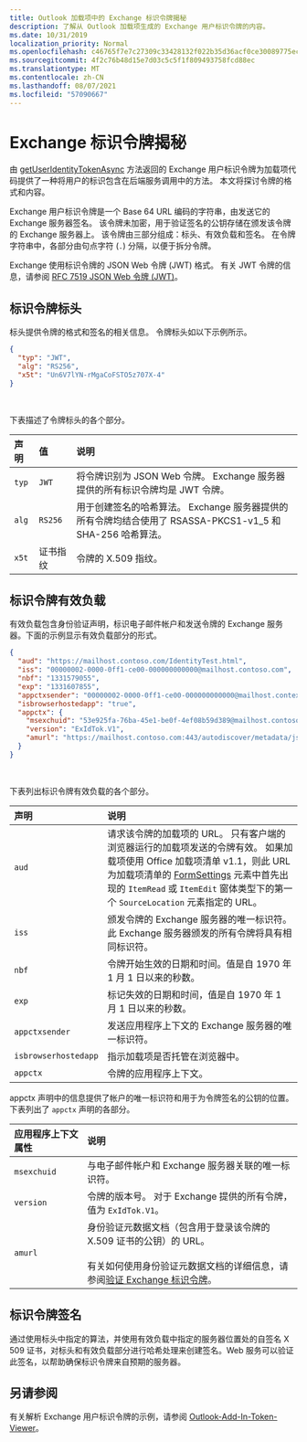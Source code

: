 ```yaml
---
title: Outlook 加载项中的 Exchange 标识令牌揭秘
description: 了解从 Outlook 加载项生成的 Exchange 用户标识令牌的内容。
ms.date: 10/31/2019
localization_priority: Normal
ms.openlocfilehash: c46765f7e7c27309c33428132f022b35d36acf0ce30089775ecd4ae23960ca17
ms.sourcegitcommit: 4f2c76b48d15e7d03c5c5f1f809493758fcd88ec
ms.translationtype: MT
ms.contentlocale: zh-CN
ms.lasthandoff: 08/07/2021
ms.locfileid: "57090667"
---
```

# <a name="inside-the-exchange-identity-token"></a>Exchange 标识令牌揭秘

由 [getUserIdentityTokenAsync](../reference/objectmodel/preview-requirement-set/office.context.mailbox.md#methods) 方法返回的 Exchange 用户标识令牌为加载项代码提供了一种将用户的标识包含在后端服务调用中的方法。 本文将探讨令牌的格式和内容。

Exchange 用户标识令牌是一个 Base 64 URL 编码的字符串，由发送它的 Exchange 服务器签名。 该令牌未加密，用于验证签名的公钥存储在颁发该令牌的 Exchange 服务器上。 该令牌由三部分组成：标头、有效负载和签名。 在令牌字符串中，各部分由句点字符 (`.`) 分隔，以便于拆分令牌。

Exchange 使用标识令牌的 JSON Web 令牌 (JWT) 格式。 有关 JWT 令牌的信息，请参阅 [RFC 7519 JSON Web 令牌 (JWT)](https://www.rfc-editor.org/rfc/rfc7519.txt)。

## <a name="identity-token-header"></a>标识令牌标头

标头提供令牌的格式和签名的相关信息。 令牌标头如以下示例所示。

```JSON
{
  "typ": "JWT",
  "alg": "RS256",
  "x5t": "Un6V7lYN-rMgaCoFSTO5z707X-4"
}
```

<br/>
 
下表描述了令牌标头的各个部分。

| 声明 | 值 | 说明 |
|:-----|:-----|:-----|
| `typ` | `JWT` | 将令牌识别为 JSON Web 令牌。 Exchange 服务器提供的所有标识令牌均是 JWT 令牌。 |
| `alg` | `RS256` | 用于创建签名的哈希算法。 Exchange 服务器提供的所有令牌均结合使用了 RSASSA-PKCS1-v1_5 和 SHA-256 哈希算法。 |
| `x5t` | 证书指纹 | 令牌的 X.509 指纹。 |

## <a name="identity-token-payload"></a>标识令牌有效负载

有效负载包含身份验证声明，标识电子邮件帐户和发送令牌的 Exchange 服务器。下面的示例显示有效负载部分的形式。

```JSON
{ 
  "aud": "https://mailhost.contoso.com/IdentityTest.html", 
  "iss": "00000002-0000-0ff1-ce00-000000000000@mailhost.contoso.com", 
  "nbf": "1331579055", 
  "exp": "1331607855", 
  "appctxsender": "00000002-0000-0ff1-ce00-000000000000@mailhost.context.com",
  "isbrowserhostedapp": "true",
  "appctx": { 
    "msexchuid": "53e925fa-76ba-45e1-be0f-4ef08b59d389@mailhost.contoso.com",
    "version": "ExIdTok.V1",
    "amurl": "https://mailhost.contoso.com:443/autodiscover/metadata/json/1"
  } 
}
```

<br/>
 
下表列出标识令牌有效负载的各个部分。

| 声明 | 说明 |
|:-----|:-----|
| `aud` | 请求该令牌的加载项的 URL。 只有客户端的浏览器运行的加载项发送的令牌有效。 如果加载项使用 Office 加载项清单 v1.1，则此 URL 为加载项清单的 [FormSettings](../reference/manifest/formsettings.md) 元素中首先出现的 `ItemRead` 或 `ItemEdit` 窗体类型下的第一个 `SourceLocation` 元素指定的 URL。 |
| `iss` | 颁发令牌的 Exchange 服务器的唯一标识符。此 Exchange 服务器颁发的所有令牌将具有相同标识符。 |
| `nbf` | 令牌开始生效的日期和时间。值是自 1970 年 1 月 1 日以来的秒数。 |
| `exp` | 标记失效的日期和时间，值是自 1970 年 1 月 1 日以来的秒数。 |
| `appctxsender` | 发送应用程序上下文的 Exchange 服务器的唯一标识符。 |
| `isbrowserhostedapp` | 指示加载项是否托管在浏览器中。 |
| `appctx` | 令牌的应用程序上下文。 |

appctx 声明中的信息提供了帐户的唯一标识符和用于为令牌签名的公钥的位置。 下表列出了 `appctx` 声明的各部分。

| 应用程序上下文属性 | 说明 |
|:-----|:-----|
| `msexchuid` | 与电子邮件帐户和 Exchange 服务器关联的唯一标识符。 |
| `version` | 令牌的版本号。 对于 Exchange 提供的所有令牌，值为 `ExIdTok.V1`。 |
| `amurl` | 身份验证元数据文档（包含用于登录该令牌的 X.509 证书的公钥）的 URL。<br/><br/>有关如何使用身份验证元数据文档的详细信息，请参阅[验证 Exchange 标识令牌](validate-an-identity-token.md)。 |

## <a name="identity-token-signature"></a>标识令牌签名

通过使用标头中指定的算法，并使用有效负载中指定的服务器位置处的自签名 X 509 证书，对标头和有效负载部分进行哈希处理来创建签名。Web 服务可以验证此签名，以帮助确保标识令牌来自预期的服务器。

## <a name="see-also"></a>另请参阅

有关解析 Exchange 用户标识令牌的示例，请参阅 [Outlook-Add-In-Token-Viewer](https://github.com/OfficeDev/Outlook-Add-In-Token-Viewer)。

